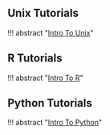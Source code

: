 ## Unix Tutorials

!!! abstract "[Intro To Unix](./intro-to-unix/intro-to-unix.md)"

## R Tutorials

!!! abstract "[Intro To R](./intro-to-r/r-ondemand.md)"

## Python Tutorials

!!! abstract "[Intro To Python](./intro-to-python/python-ondemand.md)"
